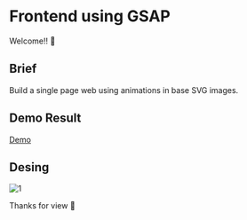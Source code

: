 # Frontend using GSAP

Welcome!! :wave:

## Brief
Build a single page web using animations in base SVG images.

## Demo Result

[Demo](https://cocky-brattain-de417b.netlify.app/)

## Desing

![1](./design/Captura.PNG)

Thanks for view :green_heart: